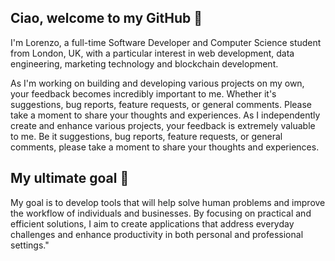 ## Ciao, welcome to my GitHub 👋

I'm Lorenzo, a full-time Software Developer and Computer Science student from London, UK, with a particular interest in web development, data engineering, marketing technology and blockchain development.

As I'm working on building and developing various projects on my own, your feedback becomes incredibly important to me. 
Whether it's suggestions, bug reports, feature requests, or general comments. Please take a moment to share your thoughts and experiences.
As I independently create and enhance various projects, your feedback is extremely valuable to me. 
Be it suggestions, bug reports, feature requests, or general comments, please take a moment to share your thoughts and experiences.

## My ultimate goal 🎯

My goal is to develop tools that will help solve human problems and improve the workflow of individuals and businesses. 
By focusing on practical and efficient solutions, I aim to create applications that address everyday challenges and enhance productivity in both personal and professional settings."
